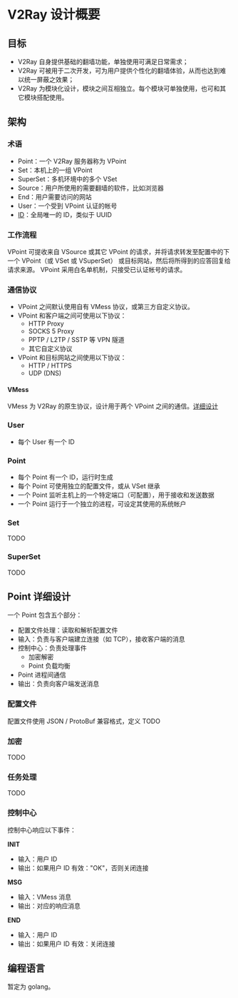 # V2Ray 设计概要

## 目标
* V2Ray 自身提供基础的翻墙功能，单独使用可满足日常需求；
* V2Ray 可被用于二次开发，可为用户提供个性化的翻墙体验，从而也达到难以统一屏蔽之效果；
* V2Ray 为模块化设计，模块之间互相独立。每个模块可单独使用，也可和其它模块搭配使用。

## 架构

### 术语
* Point：一个 V2Ray 服务器称为 VPoint
* Set：本机上的一组 VPoint
* SuperSet：多机环境中的多个 VSet
* Source：用户所使用的需要翻墙的软件，比如浏览器
* End：用户需要访问的网站
* User：一个受到 VPoint 认证的帐号
* [ID](https://github.com/V2Ray/v2ray-core/blob/master/spec/id.md)：全局唯一的 ID，类似于 UUID


### 工作流程
VPoint 可提收来自 VSource 或其它 VPoint 的请求，并将请求转发至配置中的下一个 VPoint（或 VSet 或 VSuperSet） 或目标网站，然后将所得到的应答回复给请求来源。
VPoint 采用白名单机制，只接受已认证帐号的请求。

### 通信协议
* VPoint 之间默认使用自有 VMess 协议，或第三方自定义协议。
* VPoint 和客户端之间可使用以下协议：
  * HTTP Proxy
  * SOCKS 5 Proxy
  * PPTP / L2TP / SSTP 等 VPN 隧道
  * 其它自定义协议
* VPoint 和目标网站之间使用以下协议：
  * HTTP / HTTPS
  * UDP (DNS)

#### VMess
VMess 为 V2Ray 的原生协议，设计用于两个 VPoint 之间的通信。[详细设计](https://github.com/V2Ray/v2ray-core/blob/master/spec/vmess.md)

### User
* 每个 User 有一个 ID

### Point
* 每个 Point 有一个 ID，运行时生成
* 每个 Point 可使用独立的配置文件，或从 VSet 继承
* 一个 Point 监听主机上的一个特定端口（可配置），用于接收和发送数据
* 一个 Point 运行于一个独立的进程，可设定其使用的系统帐户

### Set
TODO

### SuperSet
TODO

## Point 详细设计
一个 Point 包含五个部分：
* 配置文件处理：读取和解析配置文件
* 输入：负责与客户端建立连接（如 TCP），接收客户端的消息
* 控制中心：负责处理事件
  * 加密解密
  * Point 负载均衡
* Point 进程间通信
* 输出：负责向客户端发送消息

### 配置文件
配置文件使用 JSON / ProtoBuf 兼容格式，定义 TODO

### 加密
TODO

### 任务处理
TODO

### 控制中心
控制中心响应以下事件：

**INIT**
* 输入：用户 ID
* 输出：如果用户 ID 有效："OK"，否则关闭连接

**MSG**
* 输入：VMess 消息
* 输出：对应的响应消息

**END**
* 输入：用户 ID
* 输出：如果用户 ID 有效：关闭连接

## 编程语言
暂定为 golang。

